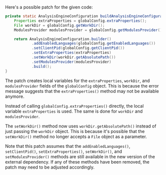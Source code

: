Here's a possible patch for the given code:

```java
private static AnalysisEngineConfiguration buildAnalysisEngineConfiguration() {
    Properties extraProperties = globalConfig.extraProperties();
    File workDir = globalConfig.getWorkDir();
    ModulesProvider modulesProvider = globalConfig.getModulesProvider();

    return AnalysisEngineConfiguration.builder()
            .addEnabledLanguages(globalConfig.getEnabledLanguages())
            .setClientPid(globalConfig.getClientPid())
            .setExtraProperties(extraProperties)
            .setWorkDir(workDir.getAbsolutePath())
            .setModulesProvider(modulesProvider)
            .build();
}
```
The patch creates local variables for the `extraProperties`, `workDir`, and `modulesProvider` fields of the `globalConfig` object. This is because the error message suggests that the `extraProperties()` method may not be available anymore.

Instead of calling `globalConfig.extraProperties()` directly, the local variable `extraProperties` is used. The same is done for `workDir` and `modulesProvider`.

The `setWorkDir()` method now uses `workDir.getAbsolutePath()` instead of just passing the `workDir` object. This is because it's possible that the `setWorkDir()` method no longer accepts a `File` object as a parameter.

Note that this patch assumes that the `addEnabledLanguages()`, `setClientPid()`, `setExtraProperties()`, `setWorkDir()`, and `setModulesProvider()` methods are still available in the new version of the external dependency. If any of these methods have been removed, the patch may need to be adjusted accordingly.